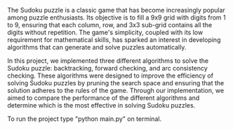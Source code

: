 The Sudoku puzzle is a classic game that has become increasingly popular among puzzle enthusiasts. Its objective is to fill a 9x9 grid with digits from 1 to 9, ensuring that each column, row, and 3x3 sub-grid contains all the digits without repetition. The game's simplicity, coupled with its low requirement for mathematical skills, has sparked an interest in developing algorithms that can generate and solve puzzles automatically.

In this project, we implemented three different algorithms to solve the Sudoku puzzle: backtracking, forward checking, and arc consistency checking. These algorithms were designed to improve the efficiency of solving Sudoku puzzles by pruning the search space and ensuring that the solution adheres to the rules of the game. Through our implementation, we aimed to compare the performance of the different algorithms and determine which is the most effective in solving Sudoku puzzles.

To run the project type "python main.py" on terminal.
